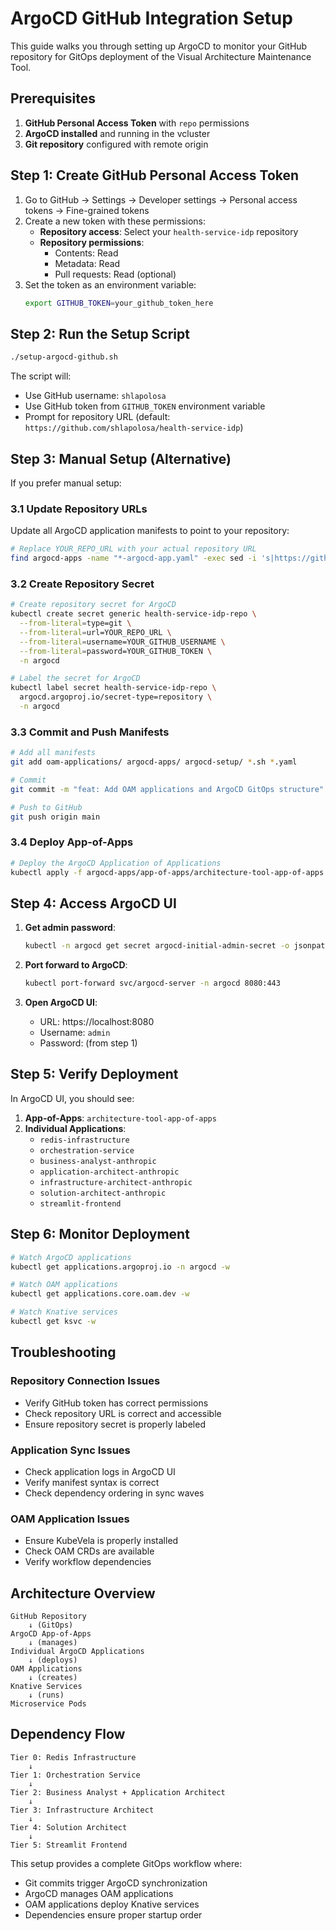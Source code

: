 # ArgoCD GitHub Integration Setup

This guide walks you through setting up ArgoCD to monitor your GitHub repository for GitOps deployment of the Visual Architecture Maintenance Tool.

## Prerequisites

1. **GitHub Personal Access Token** with `repo` permissions
2. **ArgoCD installed** and running in the vcluster
3. **Git repository** configured with remote origin

## Step 1: Create GitHub Personal Access Token

1. Go to GitHub → Settings → Developer settings → Personal access tokens → Fine-grained tokens
2. Create a new token with these permissions:
   - **Repository access**: Select your `health-service-idp` repository
   - **Repository permissions**:
     - Contents: Read
     - Metadata: Read
     - Pull requests: Read (optional)
3. Set the token as an environment variable:
   ```bash
   export GITHUB_TOKEN=your_github_token_here
   ```

## Step 2: Run the Setup Script

```bash
./setup-argocd-github.sh
```

The script will:
- Use GitHub username: `shlapolosa`
- Use GitHub token from `GITHUB_TOKEN` environment variable
- Prompt for repository URL (default: `https://github.com/shlapolosa/health-service-idp`)

## Step 3: Manual Setup (Alternative)

If you prefer manual setup:

### 3.1 Update Repository URLs

Update all ArgoCD application manifests to point to your repository:

```bash
# Replace YOUR_REPO_URL with your actual repository URL
find argocd-apps -name "*-argocd-app.yaml" -exec sed -i 's|https://github.com/your-org/health-service-idp|YOUR_REPO_URL|g' {} \;
```

### 3.2 Create Repository Secret

```bash
# Create repository secret for ArgoCD
kubectl create secret generic health-service-idp-repo \
  --from-literal=type=git \
  --from-literal=url=YOUR_REPO_URL \
  --from-literal=username=YOUR_GITHUB_USERNAME \
  --from-literal=password=YOUR_GITHUB_TOKEN \
  -n argocd

# Label the secret for ArgoCD
kubectl label secret health-service-idp-repo \
  argocd.argoproj.io/secret-type=repository \
  -n argocd
```

### 3.3 Commit and Push Manifests

```bash
# Add all manifests
git add oam-applications/ argocd-apps/ argocd-setup/ *.sh *.yaml

# Commit
git commit -m "feat: Add OAM applications and ArgoCD GitOps structure"

# Push to GitHub
git push origin main
```

### 3.4 Deploy App-of-Apps

```bash
# Deploy the ArgoCD Application of Applications
kubectl apply -f argocd-apps/app-of-apps/architecture-tool-app-of-apps.yaml
```

## Step 4: Access ArgoCD UI

1. **Get admin password**:
   ```bash
   kubectl -n argocd get secret argocd-initial-admin-secret -o jsonpath="{.data.password}" | base64 -d
   ```

2. **Port forward to ArgoCD**:
   ```bash
   kubectl port-forward svc/argocd-server -n argocd 8080:443
   ```

3. **Open ArgoCD UI**:
   - URL: https://localhost:8080
   - Username: `admin`
   - Password: (from step 1)

## Step 5: Verify Deployment

In ArgoCD UI, you should see:

1. **App-of-Apps**: `architecture-tool-app-of-apps`
2. **Individual Applications**:
   - `redis-infrastructure`
   - `orchestration-service`
   - `business-analyst-anthropic`
   - `application-architect-anthropic`
   - `infrastructure-architect-anthropic`
   - `solution-architect-anthropic`
   - `streamlit-frontend`

## Step 6: Monitor Deployment

```bash
# Watch ArgoCD applications
kubectl get applications.argoproj.io -n argocd -w

# Watch OAM applications
kubectl get applications.core.oam.dev -w

# Watch Knative services
kubectl get ksvc -w
```

## Troubleshooting

### Repository Connection Issues
- Verify GitHub token has correct permissions
- Check repository URL is correct and accessible
- Ensure repository secret is properly labeled

### Application Sync Issues
- Check application logs in ArgoCD UI
- Verify manifest syntax is correct
- Check dependency ordering in sync waves

### OAM Application Issues
- Ensure KubeVela is properly installed
- Check OAM CRDs are available
- Verify workflow dependencies

## Architecture Overview

```
GitHub Repository
    ↓ (GitOps)
ArgoCD App-of-Apps
    ↓ (manages)
Individual ArgoCD Applications
    ↓ (deploys)
OAM Applications
    ↓ (creates)
Knative Services
    ↓ (runs)
Microservice Pods
```

## Dependency Flow

```
Tier 0: Redis Infrastructure
    ↓
Tier 1: Orchestration Service
    ↓
Tier 2: Business Analyst + Application Architect
    ↓
Tier 3: Infrastructure Architect
    ↓
Tier 4: Solution Architect
    ↓
Tier 5: Streamlit Frontend
```

This setup provides a complete GitOps workflow where:
- Git commits trigger ArgoCD synchronization
- ArgoCD manages OAM applications
- OAM applications deploy Knative services
- Dependencies ensure proper startup order